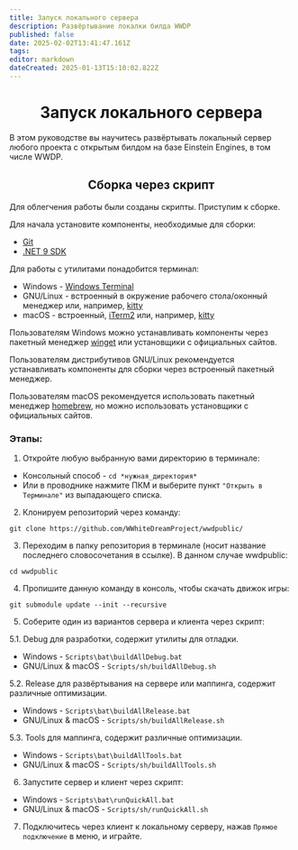 ```yaml
---
title: Запуск локального сервера
description: Развёртывание локалки билда WWDP
published: false
date: 2025-02-02T13:41:47.161Z
tags: 
editor: markdown
dateCreated: 2025-01-13T15:10:02.822Z
---
```


<div class="term">
<div class="crt">
<h1><center>Запуск локального сервера</center></h1>
В этом руководстве вы научитесь развёртывать локальный сервер любого проекта с открытым билдом на базе Einstein Engines, в том числе WWDP.

<h2><center>Cборка через скрипт</center></h2>
Для облегчения работы были созданы скрипты. Приступим к сборке.

Для начала установите компоненты, необходимые для сборки:
- [Git](https://git-scm.com/downloads)
- [.NET 9 SDK](https://dotnet.microsoft.com/en-us/download/dotnet/9.0)

Для работы с утилитами понадобится терминал:
- Windows - [Windows Terminal](https://learn.microsoft.com/ru-ru/windows/terminal/)
- GNU/Linux - встроенный в окружение рабочего стола/оконный менеджер или, например, [kitty](https://sw.kovidgoyal.net/kitty/)
- macOS - встроенный, [iTerm2](https://iterm2.com/) или, например, [kitty](https://sw.kovidgoyal.net/kitty/)
<p>Пользователям Windows можно устанавливать компоненты через пакетный менеджер <a href="https://learn.microsoft.com/ru-ru/windows/package-manager/winget/">winget</a> или установщики с официальных сайтов.</p> 
<p>Пользователям дистрибутивов GNU/Linux рекомендуется устанавливать компоненты для сборки через встроенный пакетный менеджер.</p>
<p>Пользователям macOS рекомендуется использовать пакетный менеджер <a href="https://brew.sh/">homebrew</a>, но можно использовать установщики с официальных сайтов.</p>
<h3>Этапы:</h3>

1. Откройте любую выбранную вами директорию в терминале:
  - Консольный способ - ```cd *нужная_директория*```
- Или в проводнике нажмите ПКМ и выберите пункт ```"Открыть в Терминале"``` из выпадающего списка.

2. Клонируем репозиторий через команду:
```
git clone https://github.com/WWhiteDreamProject/wwdpublic/
```

3. Переходим в папку репозитория в терминале (носит название последнего словосочетания в ссылке). В данном случае wwdpublic:
```
cd wwdpublic
```

4. Пропишите данную команду в консоль, чтобы скачать движок игры:
```
git submodule update --init --recursive
```

5. Соберите один из вариантов сервера и клиента через скрипт:

5.1. Debug для разработки, содержит утилиты для отладки.
- Windows - ```Scripts\bat\buildAllDebug.bat```
- GNU/Linux & macOS - ```Scripts/sh/buildAllDebug.sh```

5.2. Release для развёртывания на сервере или маппинга, содержит различные оптимизации.
- Windows - ```Scripts\bat\buildAllRelease.bat```
- GNU/Linux & macOS - ```Scripts/sh/buildAllRelease.sh```

5.3. Tools для маппинга, содержит различные оптимизации.
- Windows - ```Scripts\bat\buildAllTools.bat```
- GNU/Linux & macOS - ```Scripts/sh/buildAllTools.sh```

6. Запустите сервер и клиент через скрипт:

- Windows - ```Scripts\bat\runQuickAll.bat```
- GNU/Linux & macOS - ```Scripts/sh/runQuickAll.sh```

7. Подключитесь через клиент к локальному серверу, нажав ```Прямое подключение``` в меню, и играйте.
</div>
</div>